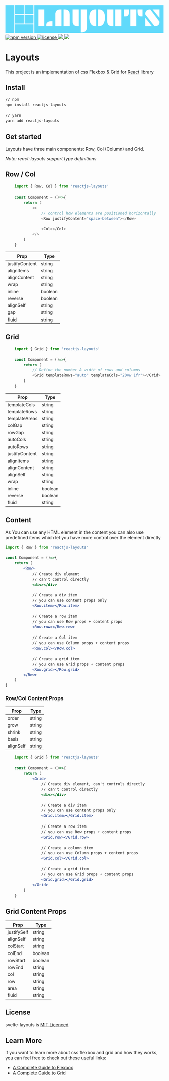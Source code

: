 <p>
	<img alt="LAYOUTS" src="./banner.png">
  <br>
  <a href="https://www.npmjs.com/package/reactjs-layouts">
    <img src="https://img.shields.io/npm/v/reactjs-layouts.svg" alt="npm version">
  </a>
  <a href="https://github.com/ryu-man/reactjs-layouts/blob/main/LICENSE">
    <img src="https://img.shields.io/npm/l/reactjs-layouts.svg" alt="license">
  </a>
<a href="https://bundlephobia.com/result?p=reactjs-layouts">
  <img src="https://img.shields.io/bundlephobia/min/reactjs-layouts"/>
</a>
  <a href="https://bundlephobia.com/result?p=reactjs-layouts">
    <img src="https://badgen.net/bundlephobia/minzip/reactjs-layouts">
  </a>

</p>

# Layouts

This project is an implementation of css Flexbox & Grid for [React](https://reactjs.org/) library

## Install

```bash
// npm
npm install reactjs-layouts

// yarn
yarn add reactjs-layouts
```

## Get started

Layouts have three main components: Row, Col (Column) and Grid.

_Note: react-layouts support type definitions_

## Row / Col

```js
    import { Row, Col } from 'reactjs-layouts'

    const Component = ()=>{
        return (
            <>
                // control how elements are positioned horizontally
                <Row justifyContent="space-between"></Row>
                
                <Col></Col>
            </>
        )
    }

```

| Prop           | Type    |
| -------------- | ------- |
| justifyContent | string  |
| alignItems     | string  |
| alignContent   | string  |
| wrap           | string  |
| inline         | boolean |
| reverse        | boolean |
| alignSelf      | string  |
| gap            | string  |
| fluid          | string  |

## Grid

```js
    import { Grid } from 'reactjs-layouts'

    const Component = ()=>{
        return (
            // Define the number & width of rows and columns
            <Grid templateRows="auto" templateCols="20vw 1fr"></Grid>
        )
    }
```

| Prop           | Type    |
| -------------- | ------- |
| templateCols   | string  |
| templateRows   | string  |
| templateAreas  | string  |
| colGap         | string  |
| rowGap         | string  |
| autoCols       | string  |
| autoRows       | string  |
| justifyContent | string  |
| alignItems     | string  |
| alignContent   | string  |
| alignSelf      | string  |
| wrap           | string  |
| inline         | boolean |
| reverse        | boolean |
| fluid          | string  |

## Content

As You can use any HTML element in the content you can also use predefined items which let you have more control over the element directly

```jsx
import { Row } from 'reactjs-layouts'

const Component = ()=>{
    return (
        <Row>
            // Create div element
            // can't control directly
            <div></div>

            // Create a div item
            // you can use content props only
            <Row.item></Row.item>

            // Create a row item
            // you can use Row props + content props
            <Row.row></Row.row>

            // Create a Col item
            // you can use Column props + content props
            <Row.col></Row.col>

            // Create a grid item
            // you can use Grid props + content props
            <Row.grid></Row.grid>
        </Row>
    )
}
```

### Row/Col Content Props

| Prop      | Type   |
| --------- | ------ |
| order     | string |
| grow      | string |
| shrink    | string |
| basis     | string |
| alignSelf | string |

```jsx
    import { Grid } from 'reactjs-layouts'

    const Component = ()=>{
        return (
            <Grid>
                // Create div element, can't controls directly
                // can't control directly
                <div></div>
            
                // Create a div item
                // you can use content props only
                <Grid.item></Grid.item>
            
                // Create a row item 
                // you can use Row props + content props
                <Grid.row></Grid.row>
            
                // Create a column item
                // you can use Column props + content props
                <Grid.col></Grid.col>
            
                // Create a grid item 
                // you can use Grid props + content props
                <Grid.grid></Grid.grid>
            </Grid>
        )
    }
```

## Grid Content Props

| Prop        | Type    |
| ----------- | ------- |
| justifySelf | string  |
| alignSelf   | string  |
| colStart    | string  |
| colEnd      | boolean |
| rowStart    | boolean |
| rowEnd      | string  |
| col         | string  |
| row         | string  |
| area        | string  |
| fluid       | string  |

## License

svelte-layouts is [MIT Licenced](./LICENSE)

## Learn More

if you want to learn more about css flexbox and grid and how they works, you can feel free to check out these useful links:

- [A Complete Guide to Flexbox](https://css-tricks.com/snippets/css/a-guide-to-flexbox/)
- [A Complete Guide to Grid](https://css-tricks.com/snippets/css/complete-guide-grid/)
  